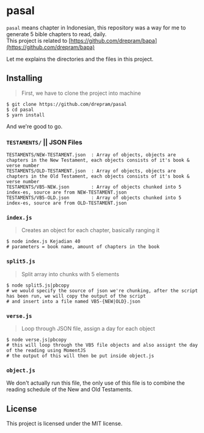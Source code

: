 # pasal

`pasal` means chapter in Indonesian, this repository was a way for me to generate 5 bible chapters to read, daily.<br>
This project is related to [https://github.com/drepram/bapa](https://github.com/drepram/bapa)

Let me explains the directories and the files in this project.

## Installing
> First, we have to clone the project into machine

```shell
$ git clone https://github.com/drepram/pasal
$ cd pasal
$ yarn install
```

And we're good to go.

### `TESTAMENTS/` || JSON Files

```
TESTAMENTS/NEW-TESTAMENT.json  : Array of objects, objects are chapters in the New Testament, each objects consists of it's book & verse number
TESTAMENTS/OLD-TESTAMENT.json  : Array of objects, objects are chapters in the Old Testament, each objects consists of it's book & verse number
TESTAMENTS/VB5-NEW.json        : Array of objects chunked into 5 index-es, source are from NEW-TESTAMENT.json
TESTAMENTS/VB5-OLD.json        : Array of objects chunked into 5 index-es, source are from OLD-TESTAMENT.json
```

### `index.js`

> Creates an object for each chapter, basically ranging it

```shell
$ node index.js Kejadian 40
# parameters = book name, amount of chapters in the book
```

### `split5.js`

> Split array into chunks with 5 elements

```shell
$ node split5.js|pbcopy
# we would specify the source of json we're chunking, after the script has been run, we will copy the output of the script
# and insert into a file named VB5-{NEW|OLD}.json
```

### `verse.js`

> Loop through JSON file, assign a day for each object

```shell
$ node verse.js|pbcopy
# this will loop through the VB5 file objects and also assignt the day of the reading using MomentJS
# the output of this will then be put inside object.js
```

### `object.js`

We don't actually run this file, the only use of this file is to combine the reading schedule of the New and Old Testaments.

## License

This project is licensed under the MIT license.


